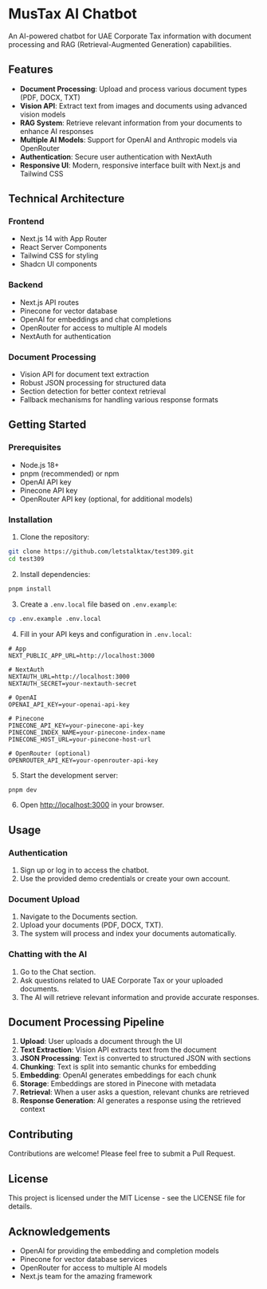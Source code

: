 # MusTax AI Chatbot

An AI-powered chatbot for UAE Corporate Tax information with document processing and RAG (Retrieval-Augmented Generation) capabilities.

## Features

- **Document Processing**: Upload and process various document types (PDF, DOCX, TXT)
- **Vision API**: Extract text from images and documents using advanced vision models
- **RAG System**: Retrieve relevant information from your documents to enhance AI responses
- **Multiple AI Models**: Support for OpenAI and Anthropic models via OpenRouter
- **Authentication**: Secure user authentication with NextAuth
- **Responsive UI**: Modern, responsive interface built with Next.js and Tailwind CSS

## Technical Architecture

### Frontend
- Next.js 14 with App Router
- React Server Components
- Tailwind CSS for styling
- Shadcn UI components

### Backend
- Next.js API routes
- Pinecone for vector database
- OpenAI for embeddings and chat completions
- OpenRouter for access to multiple AI models
- NextAuth for authentication

### Document Processing
- Vision API for document text extraction
- Robust JSON processing for structured data
- Section detection for better context retrieval
- Fallback mechanisms for handling various response formats

## Getting Started

### Prerequisites
- Node.js 18+
- pnpm (recommended) or npm
- OpenAI API key
- Pinecone API key
- OpenRouter API key (optional, for additional models)

### Installation

1. Clone the repository:
```bash
git clone https://github.com/letstalktax/test309.git
cd test309
```

2. Install dependencies:
```bash
pnpm install
```

3. Create a `.env.local` file based on `.env.example`:
```bash
cp .env.example .env.local
```

4. Fill in your API keys and configuration in `.env.local`:
```
# App
NEXT_PUBLIC_APP_URL=http://localhost:3000

# NextAuth
NEXTAUTH_URL=http://localhost:3000
NEXTAUTH_SECRET=your-nextauth-secret

# OpenAI
OPENAI_API_KEY=your-openai-api-key

# Pinecone
PINECONE_API_KEY=your-pinecone-api-key
PINECONE_INDEX_NAME=your-pinecone-index-name
PINECONE_HOST_URL=your-pinecone-host-url

# OpenRouter (optional)
OPENROUTER_API_KEY=your-openrouter-api-key
```

5. Start the development server:
```bash
pnpm dev
```

6. Open [http://localhost:3000](http://localhost:3000) in your browser.

## Usage

### Authentication
1. Sign up or log in to access the chatbot.
2. Use the provided demo credentials or create your own account.

### Document Upload
1. Navigate to the Documents section.
2. Upload your documents (PDF, DOCX, TXT).
3. The system will process and index your documents automatically.

### Chatting with the AI
1. Go to the Chat section.
2. Ask questions related to UAE Corporate Tax or your uploaded documents.
3. The AI will retrieve relevant information and provide accurate responses.

## Document Processing Pipeline

1. **Upload**: User uploads a document through the UI
2. **Text Extraction**: Vision API extracts text from the document
3. **JSON Processing**: Text is converted to structured JSON with sections
4. **Chunking**: Text is split into semantic chunks for embedding
5. **Embedding**: OpenAI generates embeddings for each chunk
6. **Storage**: Embeddings are stored in Pinecone with metadata
7. **Retrieval**: When a user asks a question, relevant chunks are retrieved
8. **Response Generation**: AI generates a response using the retrieved context

## Contributing

Contributions are welcome! Please feel free to submit a Pull Request.

## License

This project is licensed under the MIT License - see the LICENSE file for details.

## Acknowledgements

- OpenAI for providing the embedding and completion models
- Pinecone for vector database services
- OpenRouter for access to multiple AI models
- Next.js team for the amazing framework